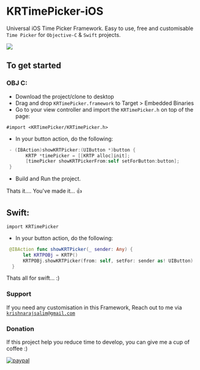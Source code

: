 # KRTimePicker-iOS
Universal iOS Time Picker Framework. Easy to use, free and customisable ```Time Picker``` for `Objective-C` & `Swift` projects.

 ![](https://github.com/Krishnarajsalim/KRTimePicker-iOS/blob/master/KRTP.gif)
 
## To get started
### OBJ C:
  - Download the project/clone to desktop
  - Drag and drop ```KRTimePicker.framework``` to Target > Embedded Binaries
  - Go to your view controller and import the ```KRTimePicker.h``` on top of the page:
  ```
  #import <KRTimePicker/KRTimePicker.h>
  ```
   - In your button action, do the following:
   ```ObjectiveC
    - (IBAction)showKRTPicker:(UIButton *)button {
          KRTP *timePicker = [[KRTP alloc]init];
          [timePicker showKRTPickerFrom:self setForButton:button];
    }
   ```
   - Build and Run the project.
   
Thats it.... You've made it... 👍

## Swift:
  ```
  import KRTimePicker
  ```
  
  - In your button action, do the following:
  ```Swift
   @IBAction func showKRTPicker(_ sender: Any) {
        let KRTPOBj = KRTP()
        KRTPOBj.showKRTPicker(from: self, setFor: sender as! UIButton) 
    }
  ```
 Thats all for swift... :)
  
### Support
If you need any customisation in this Framework, Reach out to me via <a href="krishnarajsalim@gmail.com" target="_blank">`krishnarajsalim@gmail.com`</a> 
   
### Donation
If this project help you reduce time to develop, you can give me a cup of coffee :)
 
[![paypal](https://www.paypalobjects.com/en_US/i/btn/btn_donateCC_LG.gif)](https://www.paypal.com/cgi-bin/webscr?cmd=_s-xclick&hosted_button_id=S4FGGFYUVS6HU)
